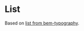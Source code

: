 # List

Based on [list from bem-typography](https://github.com/bem-incubator/bem-typography/tree/master/common.blocks/list).
